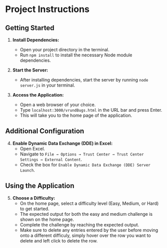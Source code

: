 # Project Instructions

## Getting Started

1. **Install Dependencies:**
   - Open your project directory in the terminal.
   - Run `npm install` to install the necessary Node module dependencies.

2. **Start the Server:**
   - After installing dependencies, start the server by running `node server.js` in your terminal.

3. **Access the Application:**
   - Open a web browser of your choice.
   - Type `localhost:3000/vrundBugs.html` in the URL bar and press Enter.
   - This will take you to the home page of the application.

## Additional Configuration

4. **Enable Dynamic Data Exchange (DDE) in Excel:**
   - Open Excel.
   - Navigate to `File → Options → Trust Center → Trust Center Settings → External Content`.
   - Check the box for `Enable Dynamic Data Exchange (DDE) Server Launch`.

## Using the Application

5. **Choose a Difficulty:**
   - On the home page, select a difficulty level (Easy, Medium, or Hard) to get started.
   - The expected output for both the easy and medium challenge is shown on the home page.
   - Complete the challenge by reaching the expected output.
   - Make sure to delete any entries entered by the user before moving onto a different difficuly, simply hover over the row you want to delete and left click to delete the row.
